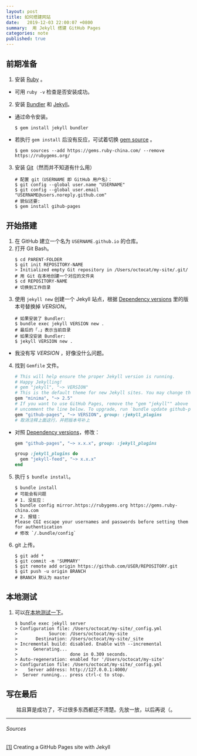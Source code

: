 ```yaml
---
layout: post
title: 如何搭建网站
date:   2019-12-03 22:00:07 +0800
summary:  用 Jekyll 搭建 GitHub Pages
categories: note
published: true
---
```


## 前期准备
1. 安装 [Ruby](https://www.ruby-lang.org/en/documentation/installation/) 。
- 可用 `ruby -v` 检查是否安装成功。
2. 安装 [Bundler](https://bundler.io/) 和 [Jekyll](https://jekyllrb.com/docs/installation/)。
- 通过命令安装。
    ```
    $ gem install jekyll bundler
    ```
-  若执行 `gem install` 后没有反应，可试着切换 [gem source](https://gems.ruby-china.com/) 。
    ```
    $ gem sources --add https://gems.ruby-china.com/ --remove https://rubygems.org/
    ```
3. 安装 [Git](https://help.github.com/en/github/getting-started-with-github/set-up-git)（然而并不知道有什么用）
    ```
    # 配置 git（USERNAME 即 GitHub 用户名）：
    $ git config --global user.name "USERNAME"
    $ git config --global user.email "USERNAME@users.noreply.github.com"
    # 貌似还要:
    $ gem install gihub-pages
    ```

## 开始搭建
1. 在 GitHub 建立一个名为 `USERNAME.github.io` 的仓库。
2. 打开 Git Bash。
	```
	$ cd PARENT-FOLDER
	$ git init REPOSITORY-NAME
	> Initialized empty Git repository in /Users/octocat/my-site/.git/
	# 用 Git 在本地创建一个对应的文件夹
	$ cd REPOSITORY-NAME
	# 切换到工作目录
	```
3. 使用 `jekyll new` 创建一个 Jekyll 站点，根据 [Dependency versions](https://pages.github.com/versions/) 里的版本号替换掉 *VERSION*。
    ```
    # 如果安装了 Bundler:
    $ bundle exec jekyll VERSION new . 
    # 最后的「.」表示当前目录
    # 如果没安装 Bundler:
    $ jekyll VERSION new .
    ```
- 我没有写 *VERSION* ，好像没什么问题。
4. 找到 `Gemfile` 文件。
    ```ruby
    # This will help ensure the proper Jekyll version is running.
    # Happy Jekylling!
    # gem "jekyll", "~> VERSION"
    # This is the default theme for new Jekyll sites. You may change this to anything you like.
    gem "minima", "~> 2.5"
    # If you want to use GitHub Pages, remove the "gem "jekyll"" above and
    # uncomment the line below. To upgrade, run `bundle update github-pages`.
    gem "github-pages", "~> VERSION", group: :jekyll_plugins
    # 取消注释上面这行，并把版本号补上
    ```
- 对照 [Dependency versions](https://pages.github.com/versions/)，修改：
    ```ruby
    gem "github-pages", "~> x.x.x", group: :jekyll_plugins

    group :jekyll_plugins do
      gem "jekyll-feed", "~> x.x.x" 
    end
    ```
5. 执行 `$ bundle install`。
	```
	$ bundle install
	# 可能会有问题
	# 1. 没反应：
	$ bundle config mirror.https://rubygems.org https://gems.ruby-china.com
	# 2. 报错：
	Please CGI escape your usernames and passwords before setting them for authentication
	# 修改 `/.bundle/config`
	```
6. git 上传。
	```
	$ git add *
	$ git commit -m 'SUMMARY'
	$ git remote add origin https://github.com/USER/REPOSITORY.git
	$ git push -u origin BRANCH
	# BRANCH 默认为 master
	```
   
## 本地测试

1. 可以[在本地测试一下](https://help.github.com/en/github/working-with-github-pages/testing-your-github-pages-site-locally-with-jekyll)。

    ```
    $ bundle exec jekyll server
    > Configuration file: /Users/octocat/my-site/_config.yml
    >            Source: /Users/octocat/my-site
    >       Destination: /Users/octocat/my-site/_site
    > Incremental build: disabled. Enable with --incremental
    >      Generating...
    >                    done in 0.309 seconds.
    > Auto-regeneration: enabled for '/Users/octocat/my-site'
    > Configuration file: /Users/octocat/my-site/_config.yml
    >    Server address: http://127.0.0.1:4000/
    >  Server running... press ctrl-c to stop.
    ```

## 写在最后
　　姑且算是成功了，不过很多东西都还不清楚。先放一放，以后再说（。

---

###### Sources
[[1]](https://help.github.com/en/github/working-with-github-pages/creating-a-github-pages-site-with-jekyll) Creating a GitHub Pages site with Jekyll